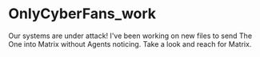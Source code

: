 # OnlyCyberFans_work
Our systems are under attack! I've been working on new files to send The One into Matrix without Agents noticing. Take a look and reach for Matrix.
